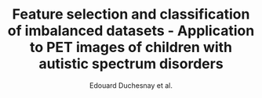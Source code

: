 ---
cat: gaia
subcat: architecture
bestof: false
author: Edouard Duchesnay et al.
title: Feature selection and classification of imbalanced datasets - Application to PET images of children with autistic spectrum disorders
journal: NeuroImage
year: 2011
type: article
url: http -//www.sciencedirect.com/science/article/pii/S105381191100499X
doi: 10.1016/j.neuroimage.2011.05.011
---